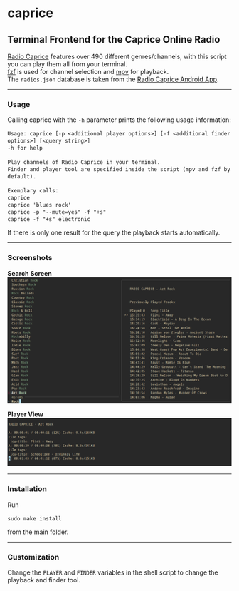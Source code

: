 # caprice
## Terminal Frontend for the Caprice Online Radio
 
[Radio Caprice](http://radcap.ru/index-d.html) features over 490 different genres/channels, with this script you can play them all from your terminal.<br>
[fzf](https://github.com/junegunn/fzf) is used for channel selection and [mpv](https://github.com/mpv-player/mpv) for playback.<br>
The ``radios.json`` database is taken from the [Radio Caprice Android App](https://m.apkpure.com/de/radio-caprice-online-music/ru.radcap.capriceradio/).


---
### Usage

Calling caprice with the ``-h`` parameter prints the following usage information:

```
Usage: caprice [-p <additional player options>] [-f <additional finder options>] [<query string>]
-h for help

Play channels of Radio Caprice in your terminal.
Finder and player tool are specified inside the script (mpv and fzf by default).

Exemplary calls:
caprice
caprice 'blues rock'
caprice -p "--mute=yes" -f "+s"
caprice -f "+s" electronic
```

If there is only one result for the query the playback starts automatically.

---
### Screenshots

**Search Screen**
![search screen screenshot](screenshots/search_screen-fs8.png)

**Player View**
![player view screenshot](screenshots/player_view-fs8.png)


---
### Installation

Run
```
sudo make install
```

from the main folder.

---
### Customization

Change the ``PLAYER`` and ``FINDER`` variables in the shell script to change the playback and finder tool.


